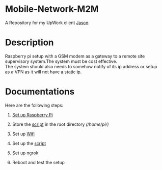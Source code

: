 # Mobile-Network-M2M
A Repository for my UpWork client [Jason](https://www.linkedin.com/in/jason-curry-5b813b173/)

# Description 
Raspberry pi setup with a GSM modem as a gateway to a remote site supervisory system.The system must be cost effective.  
The system should also needs to somehow notify of its ip address or setup as a VPN as it will not have a static ip.  

# Documentations
Here are the following steps:

1. [Set up Raspberry Pi](/Documentation/SetUpPi.md)

2. Store the [script](/Scripts/script.sh) in the root directory _(/home/pi/)_

3. Set up [Wifi](/Documentation/guide.md)

4. Set up the [script](/Scripts/crontab.md)

5. Set up ngrok

6. Reboot and test the setup
